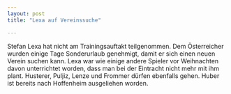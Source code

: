 ```yaml
---
layout: post
title: "Lexa auf Vereinssuche"

---
```


Stefan Lexa hat nicht am Trainingsauftakt teilgenommen. Dem Österreicher wurden einige Tage Sonderurlaub genehmigt, damit er sich einen neuen Verein suchen kann. Lexa war wie einige andere Spieler vor Weihnachten davon unterrichtet worden, dass man bei der Eintracht nicht mehr mit ihm plant. Husterer, Puljiz, Lenze und Frommer dürfen ebenfalls gehen. Huber ist bereits nach Hoffenheim ausgeliehen worden.


